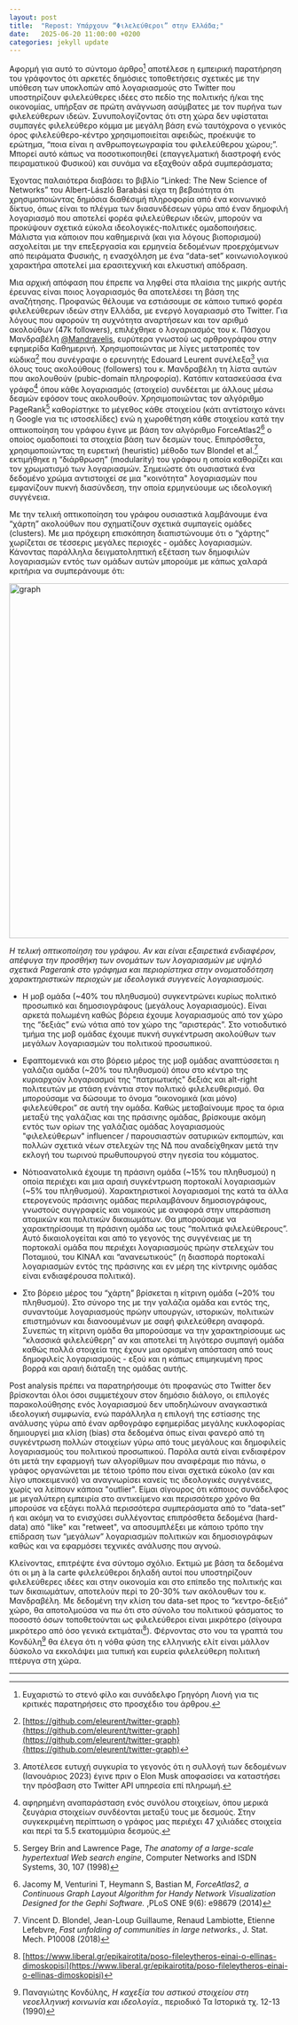 ```yaml
---
layout: post
title:  "Repost: Υπάρχουν “Φιλελεύθεροι” στην Ελλάδα;"
date:   2025-06-20 11:00:00 +0200
categories: jekyll update
---
```



Αφορμή για αυτό το σύντομο άρθρο[^1] αποτέλεσε η εμπειρική παρατήρηση του γράφοντος ότι αρκετές δημόσιες τοποθετήσεις σχετικές με την υπόθεση των υποκλοπών από λογαριασμούς στο Twitter που υποστηρίζουν φιλελεύθερες ιδέες στο πεδίο της πολιτικής ή/και της οικονομίας, υπήρξαν σε πρώτη ανάγνωση ασύμβατες με τον πυρήνα των φιλελεύθερων ιδεών. Συνυπολογίζοντας ότι στη χώρα δεν υφίσταται συμπαγές φιλελεύθερο κόμμα με μεγάλη βάση ενώ ταυτόχρονα ο γενικός όρος φιλελεύθερο-κέντρο χρησιμοποιείται αφειδώς, προέκυψε το ερώτημα, “ποια είναι η ανθρωπογεωγραφία του φιλελεύθερου χώρου;”. Μπορεί αυτό κάπως να ποσοτικοποιηθεί (επαγγελματική διαστροφή ενός πειραματικού Φυσικού) και συνάμα να εξαχθούν αδρά συμπεράσματα; 

Έχοντας παλαιότερα διαβάσει το βιβλίο “Linked: The New Science of Networks” του Albert-László Barabási είχα τη βεβαιότητα ότι χρησιμοποιώντας δημόσια διαθέσιμή πληροφορία από ένα κοινωνικό δίκτυο, όπως είναι το πλέγμα των διασυνδέσεων γύρω από έναν δημοφιλή λογαριασμό που αποτελεί φορέα φιλελεύθερων ιδεών, μπορούν να προκύψουν σχετικά εύκολα ιδεολογικές-πολιτικές ομαδοποιήσεις. Μάλιστα για κάποιον που καθημερινά (και για λόγους βιοπορισμού) ασχολείται με την επεξεργασία και ερμηνεία δεδομένων προερχόμενων από πειράματα Φυσικής, η ενασχόληση με ένα “data-set” κοινωνιολογικού χαρακτήρα αποτελεί μια ερασιτεχνική και ελκυστική απόδραση.

Μια αρχική απόφαση που έπρεπε να ληφθεί στα πλαίσια της μικρής αυτής έρευνας είναι ποιος λογαριασμός θα αποτελέσει τη βάση της αναζήτησης. Προφανώς θέλουμε να εστιάσουμε σε κάποιο τυπικό φορέα φιλελεύθερων ιδεών στην Ελλάδα, με ενεργό λογαριασμό στο Twitter. Για λόγους που αφορούν τη συχνότητα αναρτήσεων και τον αριθμό ακολούθων (47k followers), επιλέχθηκε ο λογαριασμός του κ. Πάσχου Μανδραβέλη [@Mandravelis](https://twitter.com/Mandravelis), ευρύτερα γνωστού ως αρθρογράφου στην εφημερίδα Καθημερινή. Χρησιμοποιώντας με λίγες μετατροπές τον κώδικα[^2] που συνέγραψε ο ερευνητής Edouard Leurent συνέλεξα[^3] για όλους τους ακολούθους (followers) του κ. Μανδραβέλη τη λίστα αυτών που ακολουθούν (pubic-domain πληροφορία). Κατόπιν κατασκεύασα ένα γράφο[^4] όπου κάθε λογαριασμός (στοιχείο) συνδέεται με άλλους μέσω δεσμών εφόσον τους ακολουθούν. Χρησιμοποιώντας τον αλγόριθμο PageRank[^5] καθορίστηκε το μέγεθος κάθε στοιχείου (κάτι αντίστοιχο κάνει η Google για τις ιστοσελίδες) ενώ η χωροθέτηση κάθε στοιχείου κατά την οπτικοποίηση του γράφου έγινε με βάση τον αλγόριθμο ForceAtlas2[^6] ο οποίος ομαδοποιεί τα στοιχεία βάση των δεσμών τους. Επιπρόσθετα, χρησιμοποιώντας τη ευρετική (heuristic) μέθοδο των Blondel et al.[^7] εκτιμήθηκε η “διάρθρωση” (modularity) του γράφου η οποία καθορίζει και τον χρωματισμό των λογαριασμών. Σημειώστε ότι ουσιαστικά ένα δεδομένο χρώμα αντιστοιχεί σε μια "κοινότητα" λογαριασμών που εμφανίζουν πυκνή διασύνδεση, την οποία ερμηνεύουμε ως ιδεολογική συγγένεια.

Με την τελική οπτικοποίηση του γράφου ουσιαστικά λαμβάνουμε ένα “χάρτη” ακολούθων που σχηματίζουν σχετικά συμπαγείς ομάδες (clusters). Με μια πρόχειρη επισκόπηση διαπιστώνουμε ότι ο “χάρτης” χωρίζεται σε τέσσερις μεγάλες περιοχές - ομάδες λογαριασμών. Κάνοντας παράλληλα δειγματοληπτική εξέταση των δημοφιλών λογαριασμών εντός των ομάδων αυτών μπορούμε με κάπως χαλαρά κριτήρια να συμπεράνουμε ότι:

<img src="{{site.baseurl}}/assets/final_twitter_graph.png" alt="graph" width="640"/>

*Η τελική οπτικοποίηση του γράφου. Αν και είναι εξαιρετικά ενδιαφέρον, απέφυγα την προσθήκη των ονομάτων των λογαριασμών με υψηλό σχετικά Pagerank στο γράφημα και περιορίστηκα στην ονοματοδότηση χαρακτηριστικών περιοχών με ιδεολογικά συγγενείς λογαριασμούς.*



- Η μοβ ομάδα (~40% του πληθυσμού) συγκεντρώνει κυρίως πολιτικό προσωπικό και δημοσιογράφους (μεγάλους λογαριασμούς). Είναι αρκετά πολωμένη καθώς βόρεια έχουμε λογαριασμούς από τον χώρο της “δεξιάς” ενώ νότια από τον χώρο της “αριστεράς”.  Στο νοτιοδυτικό τμήμα της μοβ ομάδας έχουμε πυκνή συγκέντρωση ακολούθων των μεγάλων λογαριασμών του πολιτικού προσωπικού.

- Εφαπτομενικά και στο βόρειο μέρος της μοβ ομάδας αναπτύσσεται η γαλάζια ομάδα (~20% του πληθυσμού) όπου στο κέντρο της κυριαρχούν λογαριασμοί της "πατριωτικής" δεξιάς και alt-right πολιτευτών με στάση ενάντια στον πολιτικό φιλελευθερισμό. Θα μπορούσαμε να δώσουμε το όνομα “οικονομικά (και μόνο) φιλελεύθεροι” σε αυτή την ομάδα. Καθώς μεταβαίνουμε προς τα όρια μεταξύ της γαλάζιας και της πράσινης ομάδας, βρίσκουμε ακόμη εντός των ορίων της γαλάζιας ομάδας λογαριασμούς "φιλελεύθερων" influencer / παρουσιαστών σατυρικών εκπομπών, και πολλών σχετικά νέων στελεχών της ΝΔ που αναδείχθηκαν μετά την εκλογή του τωρινού πρωθυπουργού στην ηγεσία του κόμματος. 

- Νότιοανατολικά έχουμε τη πράσινη ομάδα (~15% του πληθυσμού) η οποία περιέχει και μια αραιή συγκέντρωση πορτοκαλί λογαριασμών (~5% του πληθυσμού). Χαρακτηριστικοί λογαριασμοί της κατά τα άλλα ετερογενούς πράσινης ομάδας περιλαμβάνουν δημοσιογράφους, γνωστούς συγγραφείς και νομικούς με αναφορά στην υπεράσπιση ατομικών και πολιτικών δικαιωμάτων. Θα μπορούσαμε να χαρακτηρίσουμε τη πράσινη ομάδα ως τους “πολιτικά φιλελεύθερους”. Αυτό δικαιολογείται και από το γεγονός της συγγένειας με τη πορτοκαλί ομάδα που περιέχει λογαριασμούς πρώην στελεχών του Ποταμιού, του ΚΙΝΑΛ και “ανανεωτικούς” (η διασπορά πορτοκαλί λογαριασμών εντός της πράσινης και εν μέρη της κίντρινης ομάδας είναι ενδιαφέρουσα πολιτικά).

- Στο βόρειο μέρος του “χάρτη” βρίσκεται η κίτρινη ομάδα (~20% του πληθυσμού). Στο σύνορο της με την γαλάζια ομάδα και εντός της, συναντούμε λογαριασμούς πρώην υπουργών, ιστορικών, πολιτικών επιστημόνων και διανοουμένων με σαφή φιλελεύθερη αναφορά. Συνεπώς τη κίτρινη ομάδα θα μπορούσαμε να την χαρακτηρίσουμε ως “κλασσικά φιλελεύθερη” αν και αποτελεί τη λιγότερο συμπαγή ομάδα καθώς πολλά στοιχεία της έχουν μια ορισμένη απόσταση από τους δημοφιλείς λογαριασμούς - εξού και η κάπως επιμηκυμένη προς βορρά και αραιή διάταξη της ομάδας αυτής. 


Post analysis πρέπει να παρατηρήσουμε ότι προφανώς στο Twitter δεν βρίσκονται όλοι όσοι συμμετέχουν στον δημόσιο διάλογο, οι επιλογές παρακολούθησης ενός λογαριασμού δεν υποδηλώνουν αναγκαστικά ιδεολογική συμφωνία, ενώ παράλληλα η επιλογή της εστίασης της ανάλυσης γύρω από έναν αρθογράφο εφημερίδας μεγάλης κυκλοφορίας δημιουργεί μια κλίση (bias) στα δεδoμένα όπως είναι φανερό από τη συγκέντρωση πολλών στοιχείων γύρω από τους μεγάλους και δημοφιλείς λογαριασμούς του πολιτικού προσωπικού. Παρόλα αυτά είναι ενδιαφέρον ότι μετά την εφαρμογή των αλγορίθμων που αναφέραμε πιο πάνω, ο γράφος οργανώνεται με τέτοιο τρόπο που είναι σχετικά εύκολο (αν και λίγο υποκειμενικό) να αναγνωρίσει κανείς τις ιδεολογικές συγγένειες, χωρίς να λείπουν κάποια "outlier". Είμαι σίγουρος ότι κάποιος συνάδελφος με μεγαλύτερη εμπειρία στο αντικείμενο και περισσότερο χρόνο θα μπορούσε να εξάγει πολλά περισσότερα συμπεράσματα από το “data-set” ή και ακόμη να το ενισχύσει συλλέγοντας επιπρόσθετα δεδομένα (hard-data) από "like" και "retweet", να αποσυμπλέξει με κάποιο τρόπο την επίδραση των “μεγάλων” λογαριασμών πολιτικών και δημοσιογράφων καθώς και να εφαρμόσει τεχνικές ανάλυσης που αγνοώ.

Κλείνοντας, επιτρέψτε ένα σύντομο σχόλιο. Εκτιμώ με βάση τα δεδομένα ότι οι μη à la carte φιλελεύθεροι δηλαδή αυτοί που υποστηρίζουν φιλελεύθερες ιδέες και στην οικονομία και στο επίπεδο της πολιτικής και των δικαιωμάτων, αποτελούν περί το 20-30% των ακόλουθων του κ. Μανδραβέλη. Με δεδομένη την κλίση του data-set προς το “κεντρο-δεξιό” χώρο, θα αποτολμούσα να πω ότι στο σύνολο του πολιτικού φάσματος το ποσοστό όσων τοποθετούνται ως φιλελεύθεροι είναι μικρότερο (σίγουρα μικρότερο από όσο γενικά εκτιμάται[^8]). Φέρνοντας στο νου τα γραπτά του Κονδύλη[^9] θα έλεγα ότι η νόθα φύση της ελληνικής ελίτ είναι μάλλον δύσκολο να εκκολάψει μια τυπική και ευρεία φιλελεύθερη πολιτική πτέρυγα στη χώρα.

---

[^1]: Ευχαριστώ το στενό φίλο και συνάδελφο Γρηγόρη Λιονή για τις κριτικές παρατηρήσεις στο προσχέδιο του άρθρου.
[^2]: [https://github.com/eleurent/twitter-graph}{https://github.com/eleurent/twitter-graph](https://github.com/eleurent/twitter-graph}{https://github.com/eleurent/twitter-graph)
[^3]: Αποτέλεσε ευτυχή συγκυρία το γεγονός ότι η συλλογή των δεδομένων (Ιανουάριος 2023) έγινε πριν ο Elon Musk αποφασίσει να καταστήσει την πρόσβαση στο Twitter API υπηρεσία επί πληρωμή.
[^4]: αφηρημένη αναπαράσταση ενός συνόλου στοιχείων, όπου μερικά ζευγάρια στοιχείων συνδέονται μεταξύ τους με δεσμούς. Στην συγκεκριμένη περίπτωση ο γράφος μας περιέχει 47 χιλιάδες στοιχεία και περί τα 5.5 εκατομμύρια δεσμούς.
[^5]: Sergey Brin and Lawrence Page, *The anatomy of a large-scale hypertextual Web search engine*, Computer Networks and ISDN Systems, 30, 107 (1998)
[^6]: Jacomy M, Venturini T, Heymann S, Bastian M, *ForceAtlas2, a Continuous Graph Layout Algorithm for Handy Network Visualization Designed for the Gephi Software.* ,PLoS ONE 9(6): e98679 (2014)
[^7]: Vincent D. Blondel, Jean-Loup Guillaume, Renaud Lambiotte, Etienne Lefebvre, *Fast unfolding of communities in large networks.*, J. Stat. Mech. P10008 (2018)
[^8]: [https://www.liberal.gr/epikairotita/poso-fileleytheros-einai-o-ellinas-dimoskopisi](https://www.liberal.gr/epikairotita/poso-fileleytheros-einai-o-ellinas-dimoskopisi)
[^9]: Παναγιώτης Κονδύλης, *Η καχεξία του αστικού στοιχείου στη νεοελληνική κοινωνία και ιδεολογία.*, περιοδικό Τα Ιστορικά τχ. 12-13 (1990)

